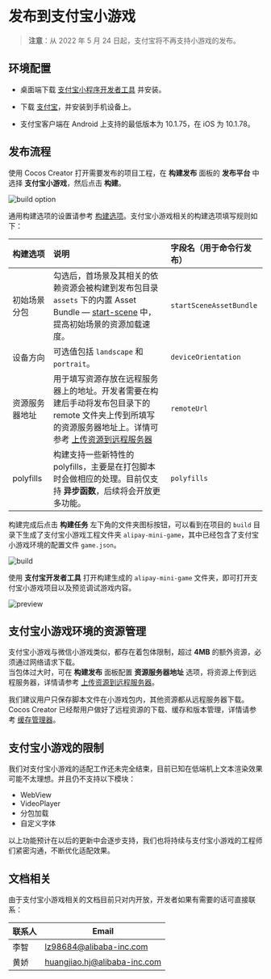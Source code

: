 # 发布到支付宝小游戏

> **注意**：从 2022 年 5 月 24 日起，支付宝将不再支持小游戏的发布。

## 环境配置

- 桌面端下载 [支付宝小程序开发者工具](https://render.alipay.com/p/f/fd-jwq8nu2a/pages/home/index.html) 并安装。

- 下载 [支付宝](https://mobile.alipay.com/index.htm)，并安装到手机设备上。

- 支付宝客户端在 Android 上支持的最低版本为 10.1.75，在 iOS 为 10.1.78。

## 发布流程

使用 Cocos Creator 打开需要发布的项目工程，在 **构建发布** 面板的 **发布平台** 中选择 **支付宝小游戏**，然后点击 **构建**。

![build option](./publish-alipay-mini-game/build_option.png)

通用构建选项的设置请参考 [构建选项](build-options.md)。支付宝小游戏相关的构建选项填写规则如下：

| 构建选项 | 说明 | 字段名（用于命令行发布） |
| :-- | :-- | :-- |
| 初始场景分包 | 勾选后，首场景及其相关的依赖资源会被构建到发布包目录 `assets` 下的内置 Asset Bundle — [start-scene](../../asset/bundle.md#%E5%86%85%E7%BD%AE-asset-bundle) 中，提高初始场景的资源加载速度。 | `startSceneAssetBundle` |
| 设备方向 | 可选值包括 `landscape` 和 `portrait`。| `deviceOrientation` |
| 资源服务器地址 | 用于填写资源存放在远程服务器上的地址。开发者需要在构建后手动将发布包目录下的 remote 文件夹上传到所填写的资源服务器地址上。详情可参考 [上传资源到远程服务器](../../asset/cache-manager.md) | `remoteUrl` |
| polyfills | 构建支持一些新特性的 polyfills，主要是在打包脚本时会做相应的处理。目前仅支持 **异步函数**，后续将会开放更多功能。| `polyfills` |

构建完成后点击 **构建任务** 左下角的文件夹图标按钮，可以看到在项目的 `build` 目录下生成了支付宝小游戏工程文件夹 `alipay-mini-game`，其中已经包含了支付宝小游戏环境的配置文件 `game.json`。

![build](./publish-alipay-mini-game/build.png)

使用 **支付宝开发者工具** 打开构建生成的 `alipay-mini-game` 文件夹，即可打开支付宝小游戏项目以及预览调试游戏内容。

![preview](./publish-alipay-mini-game/preview.png)

## 支付宝小游戏环境的资源管理

支付宝小游戏与微信小游戏类似，都存在着包体限制，超过 **4MB** 的额外资源，必须通过网络请求下载。<br>当包体过大时，可在 **构建发布** 面板配置 **资源服务器地址** 选项，将资源上传到远程服务器，详情请参考 [上传资源到远程服务器](../../asset/cache-manager.md)。

我们建议用户只保存脚本文件在小游戏包内，其他资源都从远程服务器下载。Cocos Creator 已经帮用户做好了远程资源的下载、缓存和版本管理，详情请参考 [缓存管理器](../../asset/cache-manager.md)。

## 支付宝小游戏的限制

我们对支付宝小游戏的适配工作还未完全结束，目前已知在低端机上文本渲染效果可能不太理想。并且仍不支持以下模块：

- WebView
- VideoPlayer
- 分包加载
- 自定义字体

以上功能预计在以后的更新中会逐步支持，我们也将持续与支付宝小游戏的工程师们紧密沟通，不断优化适配效果。

## 文档相关

由于支付宝小游戏相关的文档目前只对内开放，开发者如果有需要的话可直接联系：

| 联系人  | Email |
| ---- | ---- |
| 李智 | lz98684@alibaba-inc.com      |
| 黄娇 | huangjiao.hj@alibaba-inc.com |
